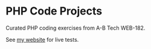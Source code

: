 # PHP Code Projects

Curated PHP coding exercises from A-B Tech WEB-182.

See [my website](https://digitalspaces.dev/php-code-projects/index.php) for live tests.
